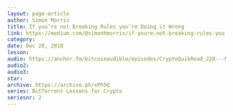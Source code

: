 ```yaml
---
layout: page-article
author: Simon Morris
title: If you’re not Breaking Rules you’re Doing it Wrong
link: https://medium.com/@simonhmorris/if-youre-not-breaking-rules-you-re-doing-it-wrong-bittorrent-lessons-for-crypto-2-of-4-72c68227fe69
category: 
date: Dec 28, 2018
lesson: 
audio: https://anchor.fm/bitcoinaudible/episodes/CryptoQuikRead_220---Not-Breaking-Rules--Youre-Doing-it-Wrong-BitTorrent-Lesson-2-Simon-Morris-e3grft/a-ac1h7s
audio2: 
audio3: 
star: 
archive: https://archive.ph/xPh5Q
series: BitTorrent Lessons for Crypto
seriesnr: 2
---
```

